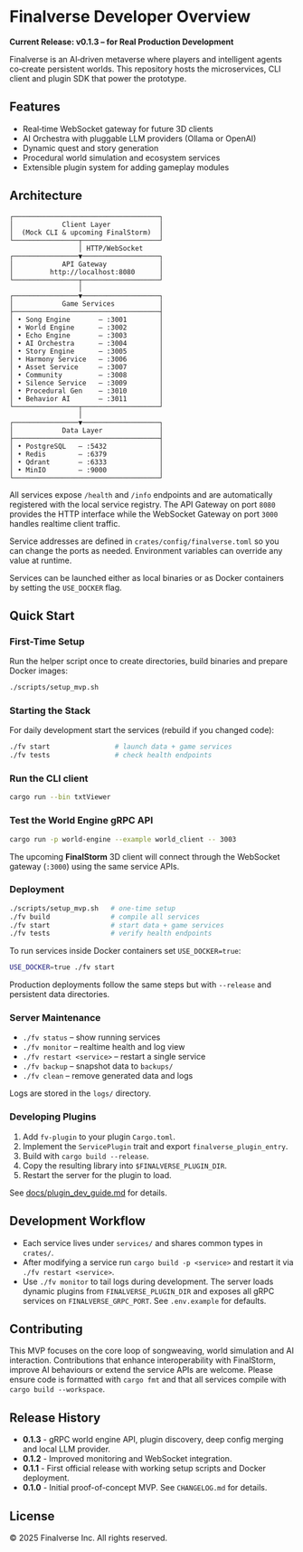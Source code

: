 # Finalverse Developer Overview

**Current Release: v0.1.3 – for Real Production Development**

Finalverse is an AI‑driven metaverse where players and intelligent agents co‑create persistent worlds. This repository hosts the microservices, CLI client and plugin SDK that power the prototype.

## Features

- Real‑time WebSocket gateway for future 3D clients
- AI Orchestra with pluggable LLM providers (Ollama or OpenAI)
- Dynamic quest and story generation
- Procedural world simulation and ecosystem services
- Extensible plugin system for adding gameplay modules

## Architecture

```
┌────────────────────────────────────┐
│            Client Layer            │
│  (Mock CLI & upcoming FinalStorm)  │
└────────────────┬───────────────────┘
                 │ HTTP/WebSocket
┌────────────────▼───────────────────┐
│            API Gateway             │
│         http://localhost:8080      │
└────────────────┬───────────────────┘
                 │
┌────────────────▼───────────────────┐
│            Game Services           │
├────────────────────────────────────┤
│ • Song Engine       – :3001        │
│ • World Engine      – :3002        │
│ • Echo Engine       – :3003        │
│ • AI Orchestra      – :3004        │
│ • Story Engine      – :3005        │
│ • Harmony Service   – :3006        │
│ • Asset Service     – :3007        │
│ • Community         – :3008        │
│ • Silence Service   – :3009        │
│ • Procedural Gen    – :3010        │
│ • Behavior AI       – :3011        │
└────────────────┬───────────────────┘
                 │
┌────────────────▼───────────────────┐
│            Data Layer              │
├────────────────────────────────────┤
│ • PostgreSQL   – :5432             │
│ • Redis        – :6379             │
│ • Qdrant       – :6333             │
│ • MinIO        – :9000             │
└────────────────────────────────────┘
```

All services expose `/health` and `/info` endpoints and are automatically registered with the local service registry. The API Gateway on port `8080` provides the HTTP interface while the WebSocket Gateway on port `3000` handles realtime client traffic.

Service addresses are defined in `crates/config/finalverse.toml` so you can change the ports as needed. Environment variables can override any value at runtime.

Services can be launched either as local binaries or as Docker containers by setting the `USE_DOCKER` flag.

## Quick Start

### First-Time Setup

Run the helper script once to create directories, build binaries and prepare Docker images:

```bash
./scripts/setup_mvp.sh
```

### Starting the Stack

For daily development start the services (rebuild if you changed code):

```bash
./fv start                # launch data + game services
./fv tests                # check health endpoints
```

### Run the CLI client

```bash
cargo run --bin txtViewer
```

### Test the World Engine gRPC API

```bash
cargo run -p world-engine --example world_client -- 3003
```

The upcoming **FinalStorm** 3D client will connect through the WebSocket gateway (`:3000`) using the same service APIs.

### Deployment

```bash
./scripts/setup_mvp.sh   # one-time setup
./fv build               # compile all services
./fv start               # start data + game services
./fv tests               # verify health endpoints
```

To run services inside Docker containers set `USE_DOCKER=true`:

```bash
USE_DOCKER=true ./fv start
```

Production deployments follow the same steps but with `--release` and persistent data directories.

### Server Maintenance

- `./fv status` – show running services
- `./fv monitor` – realtime health and log view
- `./fv restart <service>` – restart a single service
- `./fv backup` – snapshot data to `backups/`
- `./fv clean` – remove generated data and logs

Logs are stored in the `logs/` directory.

### Developing Plugins

1. Add `fv-plugin` to your plugin `Cargo.toml`.
2. Implement the `ServicePlugin` trait and export `finalverse_plugin_entry`.
3. Build with `cargo build --release`.
4. Copy the resulting library into `$FINALVERSE_PLUGIN_DIR`.
5. Restart the server for the plugin to load.

See [docs/plugin_dev_guide.md](docs/plugin_dev_guide.md) for details.

## Development Workflow

- Each service lives under `services/` and shares common types in `crates/`.
- After modifying a service run `cargo build -p <service>` and restart it via `./fv restart <service>`.
- Use `./fv monitor` to tail logs during development. The
  server loads dynamic plugins from `FINALVERSE_PLUGIN_DIR` and exposes all
  gRPC services on `FINALVERSE_GRPC_PORT`. See `.env.example` for defaults.

## Contributing

This MVP focuses on the core loop of songweaving, world simulation and AI interaction. Contributions that enhance interoperability with FinalStorm, improve AI behaviours or extend the service APIs are welcome. Please ensure code is formatted with `cargo fmt` and that all services compile with `cargo build --workspace`.

## Release History

- **0.1.3** - gRPC world engine API, plugin discovery, deep config merging and local LLM provider.
- **0.1.2** - Improved monitoring and WebSocket integration.
- **0.1.1** - First official release with working setup scripts and Docker deployment.
- **0.1.0** - Initial proof-of-concept MVP. See `CHANGELOG.md` for details.

## License

© 2025 Finalverse Inc. All rights reserved.

